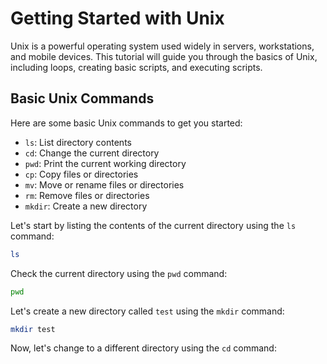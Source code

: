 # Getting Started with Unix

Unix is a powerful operating system used widely in servers, workstations, and mobile devices. This tutorial will guide you through the basics of Unix, including loops, creating basic scripts, and executing scripts.

## Basic Unix Commands

Here are some basic Unix commands to get you started:

- `ls`: List directory contents
- `cd`: Change the current directory
- `pwd`: Print the current working directory
- `cp`: Copy files or directories
- `mv`: Move or rename files or directories
- `rm`: Remove files or directories
- `mkdir`: Create a new directory

Let's start by listing the contents of the current directory using the `ls` command:

```sh
ls
```

Check the current directory using the `pwd` command:

```sh
pwd
```

Let's create a new directory called `test` using the `mkdir` command:

```sh {"id":"01JN603PMEW6QKJP1SAN68NE1D"}
mkdir test
```

Now, let's change to a different directory using the `cd` command: